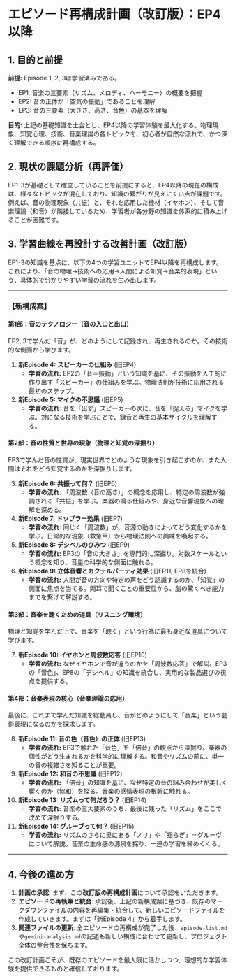 
# エピソード再構成計画（改訂版）：EP4以降

## 1. 目的と前提

**前提:** Episode 1, 2, 3は学習済みである。
*   EP1: 音楽の三要素（リズム、メロディ、ハーモニー）の概要を把握
*   EP2: 音の正体が「空気の振動」であることを理解
*   EP3: 音の三要素（大きさ、高さ、音色）の基本を理解

**目的:** 上記の基礎知識を土台とし、EP4以降の学習体験を最大化する。物理現象、知覚心理、技術、音楽理論の各トピックを、初心者が自然な流れで、かつ深く理解できる順序に再構成する。

## 2. 現状の課題分析（再評価）

EP1-3が基礎として確立していることを前提にすると、EP4以降の現在の構成は、様々なトピックが混在しており、知識の繋がりが見えにくい点が課題です。例えば、音の物理現象（共振）と、それを応用した機材（イヤホン）、そして音楽理論（和音）が隣接しているため、学習者が各分野の知識を体系的に積み上げることが困難です。

## 3. 学習曲線を再設計する改善計画（改訂版）

EP1-3の知識を基点に、以下の4つの学習ユニットでEP4以降を再構成します。これにより、「音の物理→技術への応用→人間による知覚→音楽的表現」という、具体的で分かりやすい学習の流れを生み出します。

---

### **【新構成案】**

#### **第1部：音のテクノロジー（音の入口と出口）**
EP2, 3で学んだ「音」が、どのようにして記録され、再生されるのか。その技術的な側面から学びます。

1.  **新Episode 4: スピーカーの仕組み** (旧EP4)
    *   **学習の流れ:** EP2の「音＝振動」という知識を基に、その振動を人工的に作り出す「スピーカー」の仕組みを学ぶ。物理法則が技術に応用される最初のステップ。
2.  **新Episode 5: マイクの不思議** (旧EP5)
    *   **学習の流れ:** 音を「出す」スピーカーの次に、音を「捉える」マイクを学ぶ。対になる技術を学ぶことで、録音と再生の基本サイクルを理解する。

#### **第2部：音の性質と世界の現象（物理と知覚の深掘り）**
EP3で学んだ音の性質が、現実世界でどのような現象を引き起こすのか、また人間はそれをどう知覚するのかを深掘りします。

3.  **新Episode 6: 共振って何？** (旧EP6)
    *   **学習の流れ:** 「周波数（音の高さ）」の概念を応用し、特定の周波数が強調される「共振」を学ぶ。楽器の鳴る仕組みや、身近な音響現象への理解を深める。
4.  **新Episode 7: ドップラー効果** (旧EP7)
    *   **学習の流れ:** 同じく「周波数」が、音源の動きによってどう変化するかを学ぶ。日常的な現象（救急車）から物理法則への興味を喚起する。
5.  **新Episode 8: デシベルのひみつ** (旧EP9)
    *   **学習の流れ:** EP3の「音の大きさ」を専門的に深掘り。対数スケールという概念を知り、音量の科学的な側面に触れる。
6.  **新Episode 9: 立体音響とカクテルパーティ効果** (旧EP11, EP8を統合)
    *   **学習の流れ:** 人間が音の方向や特定の声をどう認識するのか、「知覚」の側面に焦点を当てる。両耳で聞くことの重要性から、脳の驚くべき能力までを繋げて解説する。

#### **第3部：音楽を聴くための道具（リスニング環境）**
物理と知覚を学んだ上で、音楽を「聴く」という行為に最も身近な道具について学びます。

7.  **新Episode 10: イヤホンと周波数応答** (旧EP10)
    *   **学習の流れ:** なぜイヤホンで音が違うのかを「周波数応答」で解説。EP3の「音色」、EP8の「デシベル」の知識を統合し、実用的な製品選びの視点を提供する。

#### **第4部：音楽表現の核心（音楽理論の応用）**
最後に、これまで学んだ知識を総動員し、音がどのようにして「音楽」という芸術表現になるのかを探求します。

8.  **新Episode 11: 音の色（音色）の正体** (旧EP13)
    *   **学習の流れ:** EP3で触れた「音色」を「倍音」の観点から深掘り。楽器の個性がどう生まれるかを科学的に理解する。和音やリズムの前に、単一の音の複雑さを知ることが重要。
9.  **新Episode 12: 和音の不思議** (旧EP12)
    *   **学習の流れ:** 「倍音」の知識を基に、なぜ特定の音の組み合わせが美しく響くのか（協和）を探る。音楽の感情表現の根幹に触れる。
10. **新Episode 13: リズムって何だろう？** (旧EP14)
    *   **学習の流れ:** 音楽の三大要素のうち、最後に残った「リズム」をここで改めて深掘りする。
11. **新Episode 14: グルーブって何？** (旧EP15)
    *   **学習の流れ:** リズムのさらに奥にある「ノリ」や「揺らぎ」＝グルーヴについて解説。音楽の生命感の源泉を探り、一連の学習を締めくくる。

---

## 4. 今後の進め方

1.  **計画の承認**: まず、この**改訂版の再構成計画**について承認をいただきます。
2.  **エピソードの再執筆と統合**: 承認後、上記の新構成案に基づき、既存のマークダウンファイルの内容を再編集・統合して、新しいエピソードファイルを作成していきます。まずは「新Episode 4」から着手します。
3.  **関連ファイルの更新**: 全エピソードの再構成が完了した後、`episode-list.md`や`gemini-analysis.md`の記述も新しい構成に合わせて更新し、プロジェクト全体の整合性を保ちます。

この改訂計画こそが、既存のエピソードを最大限に活かしつつ、理想的な学習体験を提供できるものと確信しております。
